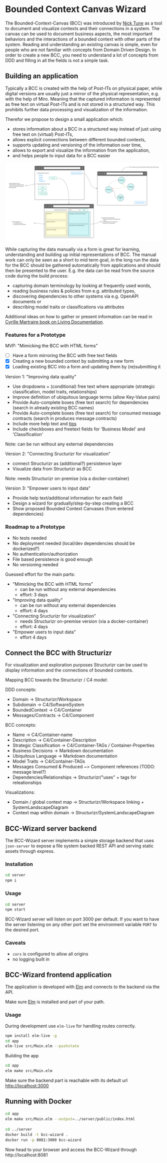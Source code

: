 # Bounded Context Canvas Wizard

The Bounded-Context-Canvas (BCC) was introduced by [Nick Tune](https://medium.com/nick-tune-tech-strategy-blog/bounded-context-canvas-v2-simplifications-and-additions-229ed35f825f) as a tool to document and visualize contexts and their connections in a system.
The canvas can be used to document business aspects, the most important behaviors and the interactions of a bounded context with other parts of the system.
Reading and understanding an existing canvas is simple, even for people who are not familiar with concepts from Domain Driven Design.
In order to create a new BCC, you need to understand a lot of concepts from DDD and filling in all the fields is not a simple task.

## Building an application

Typically a BCC is created with the help of Post-ITs on physical paper, while digital versions are usually just a mirror of the physical representation, e.g. with the help of Miro.
Meaning that the captured information is represented as free text on virtual Post-ITs and is not stored in a structured way.
This prohibits further data processing and visualization of the information.

Therefor we propose to design a small application which:

- stores information about a BCC in a structured way instead of just using free text on (virtual) Post-ITs,
- allows explicit connections between different bounded contexts,
- supports updating and versioning of the information over time,
- allows to export and visualize the information from the application,
- and helps people to input data for a BCC easier

![Mockup of the application](./Sketch.jpg)

While capturing the data manually via a form is great for learning, understanding and building up initial representations of BCC.
The manual work can only be seen as a short to mid term goal, in the long run the data for the BCC should be gathered automatically from applications and should then be presented to the user.
E.g. the data can be read from the source code during the build process:

- capturing domain terminology by looking at frequently used words,
- reading business rules & policies from e.g. attributed types,
- discovering dependencies to other systems via e.g. OpenAPI documents or
- describing model traits or classifications via attributes

Additional ideas on how to gather or present information can be read in [Cyrille Martraire book on Living Documentation](https://leanpub.com/livingdocumentation).

### Features for a Prototype

MVP: "Mimicking the BCC with HTML forms"

- [ ] Have a form mirroring the BCC with free text fields
- [x] Creating a new bounded context by submitting a new form
- [x] Loading existing BCC into a form and updating them by (re)submitting it

Version 1: "Improving data quality"

- Use dropdowns + (conditional) free text where appropriate (strategic classification, model traits, relationships)
- Improve definition of ubiquitous language terms (allow Key-Value pairs)
- Provide Auto-complete boxes (free text search) for dependencies (search in already existing BCC names)
- Provide Auto-complete boxes (free text search) for consumed message contracts (search in produces message contracts)
- Include more help text and [tips](https://github.com/ddd-crew/bounded-context-canvas/blob/master/resources/model-traits-worksheet.md) 
- Include checkboxes and freetext fields for 'Business Model' and 'Classification'

Note: can be run without any external dependencies

Version 2: "Connecting Sructurizr for visualization"

- connect Structurizr as (additional?) persistence layer
- Visualize data from Structurizr as BCC

Note: needs Structurizr on-premise (via a docker-container)

Version 3: "Empower users to input data"

- Provide help text/additional information for each field
- Design a wizard for gradually/step-by-step creating a BCC
- Show proposed Bounded Context Canvases (from entered dependencies)

### Roadmap to a Prototype

- No tests needed
- No deployment needed (local/dev dependencies should be dockerized?)
- No authentication/authorization
- File based persistence is good enough
- No versioning needed

Guessed effort for the main parts:

- "Mimicking the BCC with HTML forms"
  - can be run without any external dependencies
  - effort: 3 days
- "Improving data quality"
  - can be run without any external dependencies
  - effort: 4 days
- "Connecting Sructurizr for visualization"
  - needs Structurizr on-premise version (via a docker-container)
  - effort: 4 days
- "Empower users to input data"
  - effort 4 days

## Connect the BCC with Structurizr

For visualization and exploration purposes Structurizr can be used to display information and the connections of bounded contexts.

Mapping BCC towards the Structurizr / C4 model:

DDD concepts:

- Domain -> Structurizr/Workspace
- Subdomain -> C4/SoftwareSystem
- BoundedContext -> C4/Container
- Messages/Contracts -> C4/Component

BCC concepts:

- Name -> C4/Container-name
- Description -> C4/Container-Description
- Strategic Classification -> C4/Container-TAGs / Container-Properties
- Business Decisions -> Markdown documentation
- Ubiquitous Language -> Markdown documentation
- Model Traits -> C4/Container-TAGs
- Messages Consumed & Produced ~> Component references (TODO: message level?)
- Dependencies/Relationships -> Structurizr/"uses" + tags for releationships

Visualizations:

- Domain / global context map -> Structurizr/Workspace linking + SystemLandscapeDiagram
- Context map within domain -> Structurizr/SystemLandscapeDiagram

## BCC-Wizard server backend

The BCC-Wizard server implements a simple storage backend that uses `json-server` to expose a file system backed REST API and serving static assets through express.

### Installation

```bash
cd server
npm i
```

### Usage

```bash
cd server
npm start
```

BCC-Wizard server will listen on port 3000 per default. If you want to have the server listening on any other port set the environment variable `PORT` to the desired port.

### Caveats

- `cors` is configured to allow all origins
- no logging built in

## BCC-Wizard frontend application

The application is developed with [Elm](https://elm-lang.org/) and connects to the backend via the API.

Make sure [Elm](https://guide.elm-lang.org/install/elm.html) is installed and part of your path.

### Usage

During development use `elm-live` for handling routes correctly.

```bash
npm install elm-live -g
cd app
elm-live src/Main.elm --pushstate
```

Building the app

```bash
cd app
elm make src/Main.elm
```

Make sure the backend part is reachable with its default url <http://localhost:3000>

## Running with Docker

```bash
cd app
elm make src/Main.elm --output=../server/public/index.html

cd ../server
docker build -t bcc-wizard .
docker run -p 8081:3000 bcc-wizard
```

Now head to your browser and access the BCC-Wizard through http://localhost:8081
